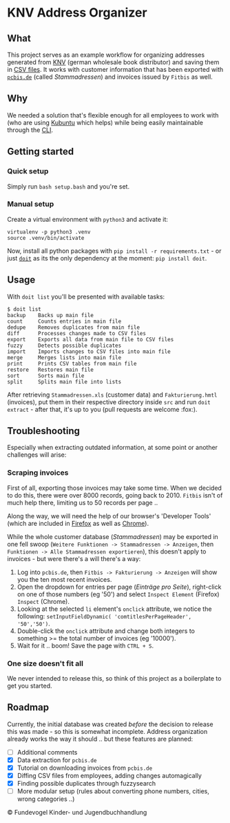 # KNV Address Organizer

## What
This project serves as an example workflow for organizing addresses generated from [KNV](https://www.knv-zeitfracht.de) (german wholesale book distributor) and saving them in [CSV files](https://en.wikipedia.org/wiki/Comma-separated_values). It works with customer information that has been exported with [`pcbis.de`](https://pcbis.de) (called *Stammadressen*) and invoices issued by `Fitbis` as well.


## Why
We needed a solution that's flexible enough for all employees to work with (who are using [Kubuntu](https://kubuntu.org) which helps) while being easily maintainable through the [CLI](https://en.wikipedia.org/wiki/Command-line_interface).


## Getting started

### Quick setup
Simply run `bash setup.bash` and you're set.

### Manual setup
Create a virtual environment with `python3` and activate it:

```text
virtualenv -p python3 .venv
source .venv/bin/activate
```

Now, install all python packages with `pip install -r requirements.txt` - or just [`doit`](https://pydoit.org) as its the only dependency at the moment: `pip install doit`.


## Usage
With `doit list` you'll be presented with available tasks:

```text
$ doit list
backup    Backs up main file
count     Counts entries in main file
dedupe    Removes duplicates from main file
diff      Processes changes made to CSV files
export    Exports all data from main file to CSV files
fuzzy     Detects possible duplicates
import    Imports changes to CSV files into main file
merge     Merges lists into main file
print     Prints CSV tables from main file
restore   Restores main file
sort      Sorts main file
split     Splits main file into lists
```

After retrieving `Stammadressen.xls` (customer data) and `Fakturierung.hmtl` (invoices), put them in their respective directory inside `src` and run `doit extract` - after that, it's up to you (pull requests are welcome :fox:).


## Troubleshooting
Especially when extracting outdated information, at some point or another challenges will arise:

### Scraping invoices
First of all, exporting those invoices may take some time. When we decided to do this, there were over 8000 records, going back to 2010. `Fitbis` isn't of much help there, limiting us to 50 records per page ..

Along the way, we will need the help of our browser's 'Developer Tools' (which are included in [Firefox](https://developer.mozilla.org/en-US/docs/Tools) as well as [Chrome](https://developers.google.com/web/tools/chrome-devtools)).

While the whole customer database (*Stammadressen*) may be exported in one fell swoop (`Weitere Funktionen -> Stammadressen -> Anzeigen`, then `Funktionen -> Alle Stammadressen exportieren`), this doesn't apply to invoices - but were there's a will there's a way:

1. Log into `pcbis.de`, then `Fitbis -> Fakturierung -> Anzeigen` will show you the ten most recent invoices.
2. Open the dropdown for entries per page (*Einträge pro Seite*), right-click on one of those numbers (eg '50') and select `Inspect Element` (Firefox) `Inspect` (Chrome).
3. Looking at the selected `li` element's `onclick` attribute, we notice the following: `setInputFieldDynamic( 'comtitlesPerPageHeader', '50','50')`.
4. Double-click the `onclick` attribute and change both integers to something >= the total number of invoices (eg '10000').
5. Wait for it .. boom! Save the page with `CTRL + S`.

### One size doesn't fit all
We never intended to release this, so think of this project as a boilerplate to get you started.


## Roadmap
Currently, the initial database was created *before* the decision to release this was made - so this is somewhat incomplete. Address organization already works the way it should ..  but these features are planned:

- [ ] Additional comments
- [x] Data extraction for `pcbis.de`
- [x] Tutorial on downloading invoices from `pcbis.de`
- [x] Diffing CSV files from employees, adding changes automagically
- [x] Finding possible duplicates through fuzzysearch
- [ ] More modular setup (rules about converting phone numbers, cities, wrong categories ..)

:copyright: Fundevogel Kinder- und Jugendbuchhandlung
